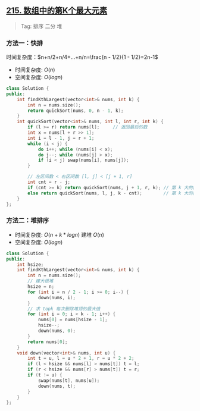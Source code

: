 ## [215. 数组中的第K个最大元素](https://leetcode.cn/problems/kth-largest-element-in-an-array/description/)

> Tag: 排序 二分 堆

### 方法一：快排

时间复杂度：$n+n/2+n/4+...+n/n=\frac{n - 1/2}{1 - 1/2}=2n-1$

* 时间复杂度: ${O(n)}$
* 空间复杂度: ${O(logn)}$
```cpp
class Solution {
public:
    int findKthLargest(vector<int>& nums, int k) {
        int n = nums.size();
        return quickSort(nums, 0, n - 1, k);
    }
    int quickSort(vector<int>& nums, int l, int r, int k) {
        if (l >= r) return nums[l];     // 返回最后的数
        int x = nums[l + r >> 1];
        int i = l - 1, j = r + 1;
        while (i < j) {
            do i++; while (nums[i] < x);
            do j--; while (nums[j] > x);
            if (i < j) swap(nums[i], nums[j]);
        }

        // 左区间数 < 右区间数 [l, j] < [j + 1, r]
        int cnt = r - j;
        if (cnt >= k) return quickSort(nums, j + 1, r, k); // 第 k 大的数在右边
        else return quickSort(nums, l, j, k - cnt);        // 第 k 大的数在左边
    }
};
```

### 方法二：堆排序

* 时间复杂度: ${O(n+k*logn)}$ 建堆 $O(n)$
* 空间复杂度: ${O(logn)}$
```cpp
class Solution {
public:
    int hsize;
    int findKthLargest(vector<int>& nums, int k) {
        int n = nums.size();
        // 建大根堆
        hsize = n;
        for (int i = n / 2 - 1; i >= 0; i--) {
            down(nums, i);
        }
        // 求 topk 每次删除堆顶的最大值
        for (int i = 0; i < k - 1; i++) {
            nums[0] = nums[hsize - 1];
            hsize--;
            down(nums, 0);
        }
        return nums[0];
    }
    void down(vector<int>& nums, int u) {
        int t = u, l = u * 2 + 1, r = u * 2 + 2;
        if (l < hsize && nums[l] > nums[t]) t = l;
        if (r < hsize && nums[r] > nums[t]) t = r;
        if (t != u) {
            swap(nums[t], nums[u]);
            down(nums, t);
        }
    }
};
```
